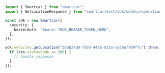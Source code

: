<!-- Start SDK Example Usage -->
```typescript
import { Smartcar } from "smartcar";
import { GetLocationResponse } from "smartcar/dist/sdk/models/operations";

const sdk = new Smartcar({
  security: {
    bearerAuth: "Bearer YOUR_BEARER_TOKEN_HERE",
  },
});

sdk.vehicles.getLocation("36ab27d0-fd9d-4455-823a-ce30af709ffc").then((res: GetLocationResponse) => {
  if (res.statusCode == 200) {
    // handle response
  }
});
```
<!-- End SDK Example Usage -->